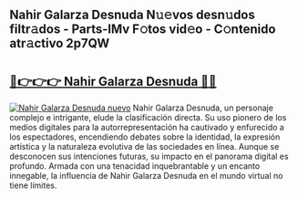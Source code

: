 ## Nahir Galarza Desnuda N𝚞𝚎vos desn𝚞dos filtr𝚊dos - Parts-lMv F𝚘tos vid𝚎o - C𝚘ntenido atr𝚊ctivo 2p7QW

# <h2><a href="http://mb2tx7m.tromn.icu/?c=Nahir+Galarza+Desnuda">🔗👉👉👉 Nahir Galarza Desnuda 🔗🔗</a></h2>

[![Nahir Galarza Desnuda nuevo](https://i.imgur.com/pEAQMta.gif)](http://mb2tx7m.tromn.icu/?c=Nahir+Galarza+Desnuda)
Nahir Galarza Desnuda, un personaje complejo e intrigante, elude la clasificación directa. Su uso pionero de los medios digitales para la autorrepresentación ha cautivado y enfurecido a los espectadores, encendiendo debates sobre la identidad, la expresión artística y la naturaleza evolutiva de las sociedades en línea. Aunque se desconocen sus intenciones futuras, su impacto en el panorama digital es profundo. Armada con una tenacidad inquebrantable y un encanto innegable, la influencia de Nahir Galarza Desnuda en el mundo virtual no tiene límites.
